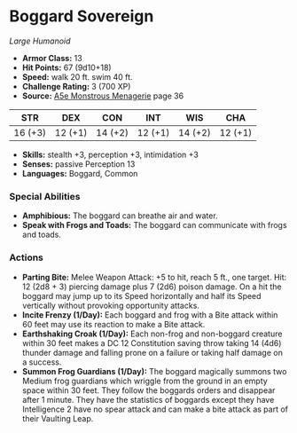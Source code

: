 # Boggard Sovereign

*Large* *Humanoid*

- **Armor Class:** 13
- **Hit Points:** 67 (9d10+18)
- **Speed:** walk 20 ft. swim 40 ft.
- **Challenge Rating:** 3 (700 XP)
- **Source:** [A5e Monstrous Menagerie](https://enpublishingrpg.com/products/level-up-monstrous-menagerie-a5e) page 36

| STR | DEX | CON | INT | WIS | CHA |
| --- | --- | --- | --- | --- | --- |
| 16 (+3) | 12 (+1) | 14 (+2) | 12 (+1) | 14 (+2) | 12 (+1) |

- **Skills:** stealth +3, perception +3, intimidation +3
- **Senses:** passive Perception 13
- **Languages:** Boggard, Common

### Special Abilities

- **Amphibious:** The boggard can breathe air and water.
- **Speak with Frogs and Toads:** The boggard can communicate with frogs and toads.

### Actions

- **Parting Bite:** Melee Weapon Attack: +5 to hit, reach 5 ft., one target. Hit: 12 (2d8 + 3) piercing damage plus 7 (2d6) poison damage. On a hit  the boggard may jump up to its Speed horizontally and half its Speed vertically without provoking opportunity attacks.
- **Incite Frenzy (1/Day):** Each boggard and frog with a Bite attack within 60 feet may use its reaction to make a Bite attack.
- **Earthshaking Croak (1/Day):** Each non-frog and non-boggard creature within 30 feet makes a DC 12 Constitution saving throw  taking 14 (4d6) thunder damage and falling prone on a failure  or taking half damage on a success.
- **Summon Frog Guardians (1/Day):** The boggard magically summons two Medium frog guardians  which wriggle from the ground in an empty space within 30 feet. They follow the boggards orders and disappear after 1 minute. They have the statistics of boggards except they have Intelligence 2  have no spear attack  and can make a bite attack as part of their Vaulting Leap.


